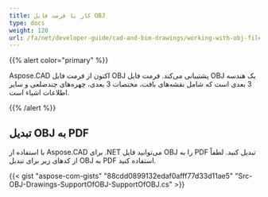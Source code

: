 ```yaml
---
title: کار با فرمت فایل OBJ
type: docs
weight: 120
url: /fa/net/developer-guide/cad-and-bim-drawings/working-with-obj-file-format/
---
```


{{% alert color="primary" %}}

Aspose.CAD اکنون از فرمت فایل OBJ پشتیبانی می‌کند. فرمت فایل OBJ یک هندسه 3 بعدی است که شامل نقشه‌های بافت، مختصات 3 بعدی، چهره‌های چندضلعی و سایر اطلاعات اشیاء است.

{{% /alert %}}

## **تبدیل OBJ به PDF**

با استفاده از Aspose.CAD برای .NET می‌توانید فایل OBJ را به PDF تبدیل کنید. لطفاً از کدهای زیر برای تبدیل OBJ به PDF استفاده کنید.

{{< gist "aspose-com-gists" "88cdd0899132edaf0afff77d33d11ae5" "Src-OBJ-Drawings-SupportOfOBJ-SupportOfOBJ.cs" >}}
